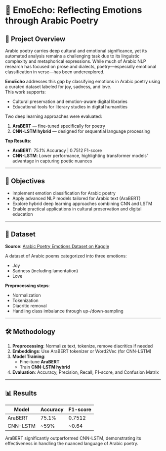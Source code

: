 # 📜 EmoEcho: Reflecting Emotions through Arabic Poetry

## 📌 Project Overview
Arabic poetry carries deep cultural and emotional significance, yet its automated analysis remains a challenging task due to its linguistic complexity and metaphorical expressions. While much of Arabic NLP research has focused on prose and dialects, poetry—especially emotional classification in verse—has been underexplored.

**EmoEcho** addresses this gap by classifying emotions in Arabic poetry using a curated dataset labeled for joy, sadness, and love.  
This work supports:
- Cultural preservation and emotion-aware digital libraries
- Educational tools for literary studies in digital humanities

Two deep learning approaches were evaluated:
1. **AraBERT** — fine-tuned specifically for poetry  
2. **CNN-LSTM hybrid** — designed for sequential language processing  

**Top Results**:
- **AraBERT**: 75.1% Accuracy | 0.7512 F1-score  
- **CNN-LSTM**: Lower performance, highlighting transformer models’ advantage in capturing poetic nuances

---

## 🎯 Objectives
- Implement emotion classification for Arabic poetry
- Apply advanced NLP models tailored for Arabic text (AraBERT)  
- Explore hybrid deep learning approaches combining CNN and LSTM
- Enable practical applications in cultural preservation and digital education

---

## 📂 Dataset
**Source**: [Arabic Poetry Emotions Dataset on Kaggle](https://www.kaggle.com/datasets/sakibshahriar95/arabic-poetry-emotions-dataset)  

A dataset of Arabic poems categorized into three emotions:
- Joy  
- Sadness (including lamentation)  
- Love  

**Preprocessing steps**:
- Normalization  
- Tokenization  
- Diacritic removal  
- Handling class imbalance through up-/down-sampling

---

## 🛠 Methodology
1. **Preprocessing**: Normalize text, tokenize, remove diacritics if needed  
2. **Embeddings**: Use AraBERT tokenizer or Word2Vec (for CNN-LSTM)  
3. **Model Training**:
   - Fine-tune **AraBERT**
   - Train **CNN-LSTM hybrid**
4. **Evaluation**: Accuracy, Precision, Recall, F1-score, and Confusion Matrix  

---

## 📊 Results

| Model           | Accuracy | F1-score |
|-----------------|----------|----------|
| AraBERT         | 75.1%    | 0.7512   |
| CNN-LSTM        | ~59%     | ~0.64    |

AraBERT significantly outperformed CNN-LSTM, demonstrating its effectiveness in handling the nuanced language of Arabic poetry.


